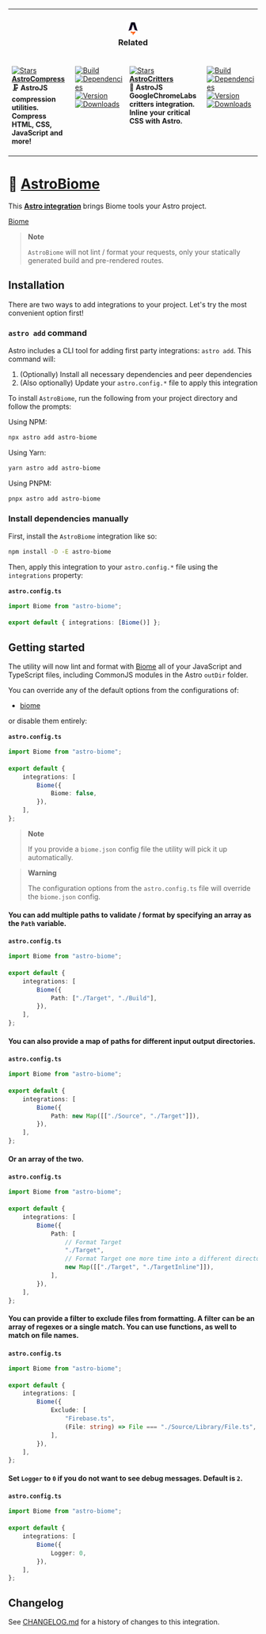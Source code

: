 <table><tr><td colspan=4><h3 align=center><picture><source media="(prefers-color-scheme: dark)" srcset=https://raw.githubusercontent.com/NikolaRHristov/AstroBiome/main/.github/Image/DarkAstro.svg><source media="(prefers-color-scheme: light)" srcset=https://raw.githubusercontent.com/NikolaRHristov/AstroBiome/main/.github/Image/LightAstro.svg><img alt=Astro src=https://raw.githubusercontent.com/NikolaRHristov/AstroBiome/main/.github/Image/LightAstro.svg width=28></picture><br>Related<br></h3></td></tr><tr><td colspan=1 valign=top><br><a href=https://github.com/astro-community/AstroCompress target=_blank><picture><source media="(prefers-color-scheme: dark)" srcset="https://img.shields.io/github/stars/astro-community/AstroCompress?label=stars&#38;logo=github&#38;color=black&#38;labelColor=black&#38;logoColor=white&#38;logoWidth=0&#38;logoColor=black"><source media="(prefers-color-scheme: light)" srcset="https://img.shields.io/github/stars/astro-community/AstroCompress?label=stars&#38;logo=github&#38;color=white&#38;labelColor=white&#38;logoColor=black&#38;logoWidth=0&#38;logoColor=black"><img alt=Stars src="https://img.shields.io/github/stars/astro-community/AstroCompress?label=stars&#38;logo=github&#38;color=black&#38;labelColor=black&#38;logoColor=white&#38;logoWidth=0&#38;logoColor=black"></picture></a><br><a href=https://github.com/astro-community/AstroCompress target=_blank><b>AstroCompress</b></a><br><b>🗜️ AstroJS compression utilities.<br/>Compress HTML, CSS, JavaScript and more!<br/></b><br></td><td colspan=1 valign=top><br><a href=https://github.com/astro-community/AstroCompress/actions/workflows/Node.yml target=_blank><picture><source media="(prefers-color-scheme: dark)" srcset="https://img.shields.io/github/actions/workflow/status/astro-community/AstroCompress/Node.yml?branch=main&#38;label=Build&#38;logo=node.js&#38;color=black&#38;labelColor=black&#38;logoColor=white&#38;logoWidth=0"><source media="(prefers-color-scheme: light)" srcset="https://img.shields.io/github/actions/workflow/status/astro-community/AstroCompress/Node.yml?branch=main&#38;label=Build&#38;logo=node.js&#38;color=white&#38;labelColor=white&#38;logoColor=black&#38;logoWidth=0"><img alt=Build src="https://img.shields.io/github/actions/workflow/status/astro-community/AstroCompress/Node.yml?branch=main&#38;label=Build&#38;logo=node.js&#38;color=black&#38;labelColor=black&#38;logoColor=white&#38;logoWidth=0" title=Build></picture></a><br><a href="https://npmjs.org/astro-compress?activeTab=dependencies" target=_blank><picture><source media="(prefers-color-scheme: dark)" srcset="https://img.shields.io/librariesio/release/npm/astro-compress?logo=dependabot&#38;label=&#38;color=black&#38;labelColor=black&#38;logoColor=white&#38;logoWidth=0"><source media="(prefers-color-scheme: light)" srcset="https://img.shields.io/librariesio/release/npm/astro-compress?logo=dependabot&#38;label=&#38;color=white&#38;labelColor=white&#38;logoColor=black&#38;logoWidth=0"><img alt=Dependencies src="https://img.shields.io/librariesio/release/npm/astro-compress?logo=dependabot&#38;label=&#38;color=black&#38;labelColor=black&#38;logoColor=white&#38;logoWidth=0" title=Dependencies></picture></a><br><a href=https://npmjs.org/astro-compress target=_blank><picture><source media="(prefers-color-scheme: dark)" srcset="https://img.shields.io/npm/v/astro-compress?label=Version&#38;logo=npm&#38;color=black&#38;labelColor=black&#38;logoColor=white&#38;logoWidth=0"><source media="(prefers-color-scheme: light)" srcset="https://img.shields.io/npm/v/astro-compress?label=Version&#38;logo=npm&#38;color=white&#38;labelColor=white&#38;logoColor=black&#38;logoWidth=0"><img alt=Version src="https://img.shields.io/npm/v/astro-compress?label=Version&#38;logo=npm&#38;color=black&#38;labelColor=black&#38;logoColor=white&#38;logoWidth=0" title=Version></picture></a><br><a href=https://npmjs.org/astro-compress target=_blank><picture><source media="(prefers-color-scheme: dark)" srcset="https://img.shields.io/npm/dt/astro-compress?label=Downloads&#38;logo=npm&#38;color=black&#38;labelColor=black&#38;logoColor=white&#38;logoWidth=0"><source media="(prefers-color-scheme: light)" srcset="https://img.shields.io/npm/dt/astro-compress?label=Downloads&#38;logo=npm&#38;color=white&#38;labelColor=white&#38;logoColor=black&#38;logoWidth=0"><img alt=Downloads src="https://img.shields.io/npm/dt/astro-compress?label=Downloads&#38;logo=npm&#38;color=black&#38;labelColor=black&#38;logoColor=white&#38;logoWidth=0" title=Downloads></picture></a><br><br></td><td colspan=1 valign=top><br><a href=https://github.com/astro-community/AstroCritters target=_blank><picture><source media="(prefers-color-scheme: dark)" srcset="https://img.shields.io/github/stars/astro-community/AstroCritters?label=stars&#38;logo=github&#38;color=black&#38;labelColor=black&#38;logoColor=white&#38;logoWidth=0&#38;logoColor=black"><source media="(prefers-color-scheme: light)" srcset="https://img.shields.io/github/stars/astro-community/AstroCritters?label=stars&#38;logo=github&#38;color=white&#38;labelColor=white&#38;logoColor=black&#38;logoWidth=0&#38;logoColor=black"><img alt=Stars src="https://img.shields.io/github/stars/astro-community/AstroCritters?label=stars&#38;logo=github&#38;color=black&#38;labelColor=black&#38;logoColor=white&#38;logoWidth=0&#38;logoColor=black"></picture></a><br><a href=https://github.com/astro-community/AstroCritters target=_blank><b>AstroCritters</b></a><br><b>🦔 AstroJS GoogleChromeLabs critters integration.<br/>Inline your critical CSS with Astro.<br/></b><br></td><td colspan=1 valign=top><br><a href=https://github.com/astro-community/AstroCritters/actions/workflows/Node.yml target=_blank><picture><source media="(prefers-color-scheme: dark)" srcset="https://img.shields.io/github/actions/workflow/status/astro-community/AstroCritters/Node.yml?branch=main&#38;label=Build&#38;logo=node.js&#38;color=black&#38;labelColor=black&#38;logoColor=white&#38;logoWidth=0"><source media="(prefers-color-scheme: light)" srcset="https://img.shields.io/github/actions/workflow/status/astro-community/AstroCritters/Node.yml?branch=main&#38;label=Build&#38;logo=node.js&#38;color=white&#38;labelColor=white&#38;logoColor=black&#38;logoWidth=0"><img alt=Build src="https://img.shields.io/github/actions/workflow/status/astro-community/AstroCritters/Node.yml?branch=main&#38;label=Build&#38;logo=node.js&#38;color=black&#38;labelColor=black&#38;logoColor=white&#38;logoWidth=0" title=Build></picture></a><br><a href="https://npmjs.org/astro-critters?activeTab=dependencies" target=_blank><picture><source media="(prefers-color-scheme: dark)" srcset="https://img.shields.io/librariesio/release/npm/astro-critters?logo=dependabot&#38;label=&#38;color=black&#38;labelColor=black&#38;logoColor=white&#38;logoWidth=0"><source media="(prefers-color-scheme: light)" srcset="https://img.shields.io/librariesio/release/npm/astro-critters?logo=dependabot&#38;label=&#38;color=white&#38;labelColor=white&#38;logoColor=black&#38;logoWidth=0"><img alt=Dependencies src="https://img.shields.io/librariesio/release/npm/astro-critters?logo=dependabot&#38;label=&#38;color=black&#38;labelColor=black&#38;logoColor=white&#38;logoWidth=0" title=Dependencies></picture></a><br><a href=https://npmjs.org/astro-critters target=_blank><picture><source media="(prefers-color-scheme: dark)" srcset="https://img.shields.io/npm/v/astro-critters?label=Version&#38;logo=npm&#38;color=black&#38;labelColor=black&#38;logoColor=white&#38;logoWidth=0"><source media="(prefers-color-scheme: light)" srcset="https://img.shields.io/npm/v/astro-critters?label=Version&#38;logo=npm&#38;color=white&#38;labelColor=white&#38;logoColor=black&#38;logoWidth=0"><img alt=Version src="https://img.shields.io/npm/v/astro-critters?label=Version&#38;logo=npm&#38;color=black&#38;labelColor=black&#38;logoColor=white&#38;logoWidth=0" title=Version></picture></a><br><a href=https://npmjs.org/astro-critters target=_blank><picture><source media="(prefers-color-scheme: dark)" srcset="https://img.shields.io/npm/dt/astro-critters?label=Downloads&#38;logo=npm&#38;color=black&#38;labelColor=black&#38;logoColor=white&#38;logoWidth=0"><source media="(prefers-color-scheme: light)" srcset="https://img.shields.io/npm/dt/astro-critters?label=Downloads&#38;logo=npm&#38;color=white&#38;labelColor=white&#38;logoColor=black&#38;logoWidth=0"><img alt=Downloads src="https://img.shields.io/npm/dt/astro-critters?label=Downloads&#38;logo=npm&#38;color=black&#38;labelColor=black&#38;logoColor=white&#38;logoWidth=0" title=Downloads></picture></a><br><br></td></tr></table>


# 🗻 [AstroBiome]

This **[Astro integration][astro-integration]** brings Biome tools your Astro
project.

[Biome][Biome]

> **Note**
>
> `AstroBiome` will not lint / format your requests, only your statically
> generated build and pre-rendered routes.

## Installation

There are two ways to add integrations to your project. Let's try the most
convenient option first!

### `astro add` command

Astro includes a CLI tool for adding first party integrations: `astro add`. This
command will:

1. (Optionally) Install all necessary dependencies and peer dependencies
2. (Also optionally) Update your `astro.config.*` file to apply this integration

To install `AstroBiome`, run the following from your project directory and
follow the prompts:

Using NPM:

```sh
npx astro add astro-biome
```

Using Yarn:

```sh
yarn astro add astro-biome
```

Using PNPM:

```sh
pnpx astro add astro-biome
```

### Install dependencies manually

First, install the `AstroBiome` integration like so:

```sh
npm install -D -E astro-biome
```

Then, apply this integration to your `astro.config.*` file using the
`integrations` property:

**`astro.config.ts`**

```ts
import Biome from "astro-biome";

export default { integrations: [Biome()] };
```

## Getting started

The utility will now lint and format with [Biome][Biome] all of your JavaScript
and TypeScript files, including CommonJS modules in the Astro `outDir` folder.

You can override any of the default options from the configurations of:

-   [biome](Source/Option/Biome.ts)

or disable them entirely:

**`astro.config.ts`**

```ts
import Biome from "astro-biome";

export default {
	integrations: [
		Biome({
			Biome: false,
		}),
	],
};
```

> **Note**
>
> If you provide a `biome.json` config file the utility will pick it up
> automatically.

> **Warning**
>
> The configuration options from the `astro.config.ts` file will override the
> `biome.json` config.

#### You can add multiple paths to validate / format by specifying an array as the `Path` variable.

**`astro.config.ts`**

```ts
import Biome from "astro-biome";

export default {
	integrations: [
		Biome({
			Path: ["./Target", "./Build"],
		}),
	],
};
```

#### You can also provide a map of paths for different input output directories.

**`astro.config.ts`**

```ts
import Biome from "astro-biome";

export default {
	integrations: [
		Biome({
			Path: new Map([["./Source", "./Target"]]),
		}),
	],
};
```

#### Or an array of the two.

**`astro.config.ts`**

```ts
import Biome from "astro-biome";

export default {
	integrations: [
		Biome({
			Path: [
				// Format Target
				"./Target",
				// Format Target one more time into a different directory
				new Map([["./Target", "./TargetInline"]]),
			],
		}),
	],
};
```

#### You can provide a filter to exclude files from formatting. A filter can be an array of regexes or a single match. You can use functions, as well to match on file names.

**`astro.config.ts`**

```ts
import Biome from "astro-biome";

export default {
	integrations: [
		Biome({
			Exclude: [
				"Firebase.ts",
				(File: string) => File === "./Source/Library/File.ts",
			],
		}),
	],
};
```

#### Set `Logger` to `0` if you do not want to see debug messages. Default is `2`.

**`astro.config.ts`**

```ts
import Biome from "astro-biome";

export default {
	integrations: [
		Biome({
			Logger: 0,
		}),
	],
};
```

[AstroBiome]: https://npmjs.org/astro-biome
[Biome]: https://npmjs.org/@biomejs/biome
[astro-integration]: https://docs.astro.build/en/guides/integrations-guide/

## Changelog

See [CHANGELOG.md](CHANGELOG.md) for a history of changes to this integration.
